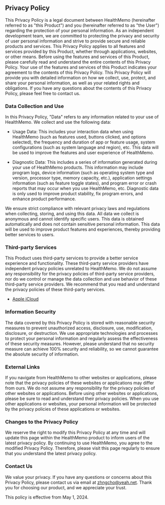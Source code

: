 ## Privacy Policy

This Privacy Policy is a legal document between HealthMemo (hereinafter referred to as "this Product") and you (hereinafter referred to as "the User") regarding the protection of your personal information. As an independent development team, we are committed to protecting the privacy and security of user personal information and strive to provide secure and reliable products and services. This Privacy Policy applies to all features and services provided by this Product, whether through applications, websites, or other means. Before using the features and services of this Product, please carefully read and understand the entire contents of this Privacy Policy. Your use of the features and services of this Product indicates your agreement to the contents of this Privacy Policy. This Privacy Policy will provide you with detailed information on how we collect, use, protect, and share your personal information, as well as your related rights and obligations. If you have any questions about the contents of this Privacy Policy, please feel free to contact us.

### Data Collection and Use

In this Privacy Policy, "Data" refers to any information related to your use of HealthMemo. We collect and use the following data:

- Usage Data: This includes your interaction data when using HealthMemo (such as features used, buttons clicked, and options selected), the frequency and duration of app or feature usage, system configurations (such as system language and region), etc. This data will be used to improve the features and user experience of HealthMemo.

- Diagnostic Data: This includes a series of information generated during your use of HealthMemo products. This information may include program logs, device information (such as operating system type and version, processor type, memory capacity, etc.), application settings information (such as feature toggle states), and program error or crash reports that may occur when you use HealthMemo, etc. Diagnostic data is only used to improve product stability, fix program errors, and enhance product performance.

We ensure strict compliance with relevant privacy laws and regulations when collecting, storing, and using this data. All data we collect is anonymous and cannot identify specific users. This data is obtained automatically and does not contain sensitive personal information. This data will be used to improve product features and experiences, thereby providing better services to users.

### Third-party Services

This Product uses third-party services to provide a better service experience and functionality. These third-party service providers have independent privacy policies unrelated to HealthMemo. We do not assume any responsibility for the privacy policies of third-party service providers, nor do we control or manage the data collection and use behavior of these third-party service providers. We recommend that you read and understand the privacy policies of these third-party services.

- [Apple iCloud](https://support.apple.com/HT202303)

### Information Security

The data covered by this Privacy Policy is stored with reasonable security measures to prevent unauthorized access, disclosure, use, modification, disclosure, or destruction. We use appropriate technologies and processes to protect your personal information and regularly assess the effectiveness of these security measures. However, please understand that no security measure can achieve 100% security and reliability, so we cannot guarantee the absolute security of information.

### External Links

If you navigate from HealthMemo to other websites or applications, please note that the privacy policies of these websites or applications may differ from ours. We do not assume any responsibility for the privacy policies of other websites or applications. Before using other websites or applications, please be sure to read and understand their privacy policies. When you use other applications or websites, your personal information will be protected by the privacy policies of these applications or websites.

### Changes to the Privacy Policy

We reserve the right to modify this Privacy Policy at any time and will update this page within the HealthMemo product to inform users of the latest privacy policy. By continuing to use HealthMemo, you agree to the modified Privacy Policy. Therefore, please visit this page regularly to ensure that you understand the latest privacy policy.

### Contact Us

We value your privacy. If you have any questions or concerns about this Privacy Policy, please contact us via email at zhngcho@yeah.net. Thank you for choosing our product, and we appreciate your trust.

This policy is effective from May 1, 2024.